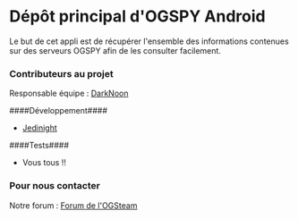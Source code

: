 # Dépôt principal d'OGSPY Android #

Le but de cet appli est de récupérer l'ensemble des informations contenues sur des serveurs OGSPY afin de les consulter facilement.

### Contributeurs au projet ###

Responsable équipe : [DarkNoon](https://bitbucket.org/darknoon29)

####Développement####

* [Jedinight](https://bitbucket.org/Jedinight/)

####Tests####

* Vous tous !!

### Pour nous contacter ###

Notre forum : [Forum de l'OGSteam](http://forum.ogsteam.fr)